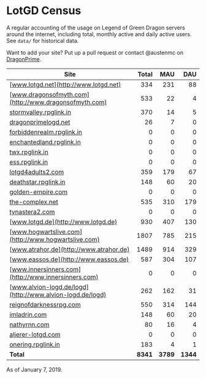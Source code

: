 # LotGD Census
A regular accounting of the usage on Legend of Green Dragon servers around the internet, including total, monthly active and daily active users. See `data/` for historical data.

Want to add your site? Put up a pull request or contact @austenmc on [DragonPrime](http://dragonprime.net).


Site | Total | MAU | DAU
--- | ---:| ---:| ---:
[www.lotgd.net](http://www.lotgd.net)|334|231|88
[www.dragonsofmyth.com](http://www.dragonsofmyth.com)|533|22|4
[stormvalley.rpglink.in](http://stormvalley.rpglink.in)|370|14|5
[dragonprimelogd.net](http://dragonprimelogd.net)|26|7|0
[forbiddenrealm.rpglink.in](http://forbiddenrealm.rpglink.in)|0|0|0
[enchantedland.rpglink.in](http://enchantedland.rpglink.in)|0|0|0
[twx.rpglink.in](http://twx.rpglink.in)|0|0|0
[ess.rpglink.in](http://ess.rpglink.in)|0|0|0
[lotgd4adults2.com](http://lotgd4adults2.com)|359|179|67
[deathstar.rpglink.in](http://deathstar.rpglink.in)|148|60|20
[golden-empire.com](http://golden-empire.com)|0|0|0
[the-complex.net](http://the-complex.net)|535|310|179
[tynastera2.com](http://tynastera2.com)|0|0|0
[www.lotgd.de](http://www.lotgd.de)|930|407|130
[www.hogwartslive.com](http://www.hogwartslive.com)|1807|785|215
[www.atrahor.de](http://www.atrahor.de)|1489|914|329
[www.eassos.de](http://www.eassos.de)|587|304|107
[www.innersinners.com](http://www.innersinners.com)|0|0|0
[www.alvion-logd.de/logd](http://www.alvion-logd.de/logd)|262|162|31
[reignofdarknessrpg.com](http://reignofdarknessrpg.com)|550|314|144
[imladrin.com](http://imladrin.com)|148|60|20
[nathyrnn.com](http://nathyrnn.com)|80|16|4
[aljerer-lotgd.com](http://aljerer-lotgd.com)|0|0|0
[onering.rpglink.in](http://onering.rpglink.in)|183|4|1
**Total**|**8341**|**3789**|**1344**

As of January 7, 2019.
